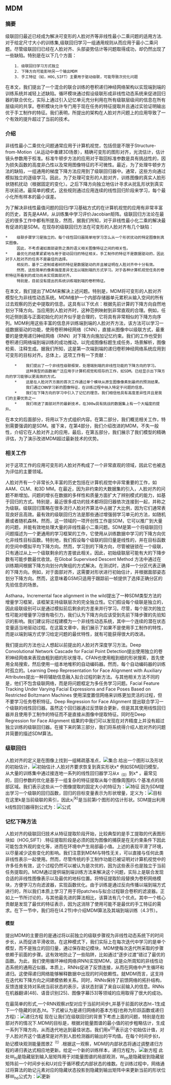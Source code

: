 ## MDM
### 摘要
级联回归最近已经成为解决可变形的人脸对齐等非线性最小二乘问题的适用方法.对于给定尺寸大小的训练集,级联回归学习一组通用规则从而应用于最小二乘问题。尽管级联回归已经在人脸对齐、头部姿势估计等问题取得成功，却仍然出现了一些缺陷。特别是在以下几个方面：

        1. 级联回归学习方式独立
        2. 下降方向可能影响另一个输出MDM
        3. 手工特征（如，HOG,SIFT）主要用于驱动级联，可能导致次优化问题
 
在本文，我们提出了一个混合的联合训练的卷积递归神经网络架构以实现端到端的训练系统并减轻上述缺陷。循环模块通过假设级联形成非线性动态系统来促进回归器的联合优化，实际上通过引入记忆单元充分利用在所有级联层级间的信息在所有层级间的共享。卷积模块允许专门用于现在任务的特征提取并且通过实验证明输出优于手工制作的特征。我们表明，所提出的架构在人脸对齐问题上的应用导致了一个有效的提升超过了当前的技术。
### 介绍
非线性最小二乘优化问题通常应用于计算机视觉，包括但是不限于Structure-from-Motion（从运动中重建3D场景），精确可变形的图形对齐，光流估计，估计镜头参数用于校准。标准牛顿步方法的应用对于取回标准参数是具有挑战性的，因为损失函数的高度非凸性以及常用图像特征的不可微性。最近，为了处理牛顿步方法的缺陷，一组通用的梯度下降方法应用到了级联回归器中。通常，这些方向通过模拟独立的逐级学习。因此，为了处理可变形的人脸对齐，训练图像的真实人脸形状随机扰动（根据固定的变化）。之后下降方向独立地估计寻求从扰乱形状到真实形状前进。最简单的模式，这些规则通过应用连续的线性回归阶段来学习，每个最小化所有样本的最小误差。
    
为了解决非线性最值问题的回归/学习基础方式的在计算机视觉的应用有非常丰富的历史，首先是AAM，从训练集中学习评价Jacobian矩阵。级联回归方法论在最近的很多工作中都有所提及，然而，据我们所知，对于非线性最小化二乘的解决最有促进的是SDM。在现存的级联回归方法在可变形的人脸对齐有几个缺陷：

    *    级联步骤学习是独立的。每个线性回归器简单地学习怎么从一个形状扰动的特定图像到真实图像。  
         因此，不考虑诸如面部姿势之类的语义相关图像特征之间的相关性。
    *    最优化的结果紧紧地与用于驱动回归的特征相关。手工制作的特征不是数据驱动的，因此对于人脸对齐的任务不是最佳的选择。  
         相反的，基于二进制或者树的特征是数据驱动的并且被证明在人脸对齐中十分有效。
         然而，这些简单的像素强度差异无法以端到端的方式学习。对于各种计算机视觉任务的卷积特征所看到的成功尚未实现面部对齐。
         特别是，目前没有提出的系统训练端到端的卷积特征。
       
在本文，我们提出了MDM来解决上述问题。特别是，MDM将可变形的人脸对齐模型化为非线性动态系统。MDM维护一个内部存储器单元累积从输入空间的所有过去观察的历史中提取的信息。这具有以下优点：根据先前计算的下降方向自然地划分下降方向。当应用到人脸对齐时，这种范例映射到非常直观的合理。例如，任何近侧剖面与正面初始化的对齐似乎是合理的，它将具有非常相似的下降方向序列。MDM利用这些丰富的信息并训练端到端的人脸对齐方法，该方法可以学习一组数据驱动的功能，使用卷积神经网络（CNN），直接从图像中以级联方式，最重要的是使用递归神经网络（RNN）对下降方向施加记忆约束。我们的工作也受到卷积递归网络端到端训练的成功推动，以完成图像标题生成任务，场景解析，图像检索、注释生成。据我们所知，这是第一次端到端的递归卷积神经网络系统应用到可变形的目标对齐。总体上，这项工作有一下贡献：

        *    我们提出了一个非线性级联框架，处理端到端的非线性功能的下降方向的学习。
             这种类型的函数被广泛应用于计算机视觉和现存的工作，如SDM。已经显示出下降方向的学习能够以更高效的方式。
        *    这是在人脸对齐方面的首次工作通过单个模块从原生图像像素到最终的预测结果。
             我们通过CNN学习新的图像特征，在训练过程中纳入特定于问题的信息。  
        *    我们在下降方向的学习中引入了记忆的理念。我们相信他具有高度差异性并且是我们的主要优势之一
        *    我们改进了面部对齐的最新技术，在300w具有挑战的数据集上有一个大幅度的提升。

在本文的后面部分，将用以下方式组织内容。在第二部分，我们概览相关工作，特别需要强调的是SDM。接下来，在第4部分，我们介绍改进的MDM，不失一般性，介绍它在人脸对齐上的应用，最后，在第五部分，我们展示了我们模型的精确评估，为了演示改进MDM超过最新技术的优势。
### 相关工作
对于这项工作的应用可变形的人脸对齐构成了一个非常直观的领域，因此它也被选为评估的主要领域。

人脸对齐有一个非常长久丰富的历史包括在计算机视觉中非常重要的工作，如AAM、CLM、和3D MM。在最近，因为非约束的大数据集的引入，人脸对齐的问题不断增加。问题的增长在数据的多样性和质量方面扩大了辨别模式的能力，如基于回归的方式。特别是，最近很多成功的技术都将回归器依次连接到一起，并称之为级联。级联回归策略在很多流行人脸对齐算法中占据了大比例，因为它们通常表现良好且高效。最有效的级联回归方法是那些通过增强弱学习单元的方法，如随机蕨或者随机森林。然而，这一领域的一项开创性工作是SDM，它可以推广到大量的问题，并能有效地处理大量的非线性最小二乘问题。SDM是第一个将级联回归问题描述为一个更通用的学习框架的工作，它使用从训练数据中学习的下降方向优化非线性目标函数。特别地，我们假设每个级联的回归量是线性的，并在目标函数的空间中模拟平均下降方向。然而，学习到的下降方向，尽管被链锁在一个级联，只有通过从上一个级联剩余的方差彼此相关。因此，初始级联层可能有大的下降步数有可能步数最优收敛。在Global Supervised Descent Method 方法中通过在训练期间根据下降方向划分内聚组的方式解决。在测试时，选择一个分区代表正确的下降方向。例如，对于面部对齐，这需要对形状进行初始估计，并根据面部姿态划分下降方向。然而，这意味着GSM只适用于跟踪前一帧提供了选择正确分区的先验信息的场景。

Asthana，Incremental face alignment in the wild提出了一种SDM类型方法的增量学习框架，该框架支持级联层次的完全独立性。它们假设每个级联是独立的，因此级联级别可以是通过模拟前后剩余的方差来并行学习。尽管，每个层次的独立性可能对增量学习很有吸引力，我们认为下降方向应该受到先前下降步骤的先验知识的影响。我们建议将过程建模为一个非线性动态系统，其中一个连续的潜在状态变量适当地驱动过程。在这篇文章中，我们展示了如果不是使用手工制作的特性，而是以端到端方式学习给定问题的最优特性，就有可能获得很大的改进。

我们提出的方法也让人想起以前提出的人脸对齐深度学习方法。Deep Convolutional Network Cascade for Facial Point Detection提出使用独立的卷积神经网络来表现由粗到细的形状搜寻。CFAN也使用粗到细的形状搜索，首先使用全局搜索，然后使用一组本地堆积的自动编码器。然而，每个自动编码器的训练时孤立的。Learning Deep Representation for Face Alignment with Auxiliary Attributes提出一种将辅助信息融入拟合过程的新方法。与其他相关方法不同的是，他们不包含级联网络，而是将问题框定为多任务学习问题。Facial Feature Tracking Under Varying Facial Expressions and Face Poses Based on Restricted Boltzmann Machines 使用深度置信网络来训练更加灵活的过程，但不要学习任务卷积特征。Deep Regression for Face Alignment 提出联合学习一个级联的线性回归器。虽然这个回归器通过反馈联合更新，但是其其使用线性回归器并且使用手工制作的特征而不是直接从图像中提取特征。同时在Deep Regression for Face Alignment 结果的中我们可以发现在对齐精度上并没有超过独立训练的级联回归器。在接下来的第三部分，我们将系统得介绍人脸对齐的问题并简要的描述SDM算法。
### 级联回归
人脸对齐的定义是在图像上找到一组稀疏基准点，![集合](https://github.com/purity77/mdm-translation/blob/master/useimage/1.jpg).给出一个图形以及形状的初始估计，![初始估计](https://github.com/purity77/mdm-translation/blob/master/useimage/2.png).人脸对齐要求恢复到真实形状x* 例如SDM回归模型，从大量的训练集中通过接连地一系列的线性回归器学习从x<sub>（0）</sub>到x* 。最常见的，回归参数的优化是基于一组复杂的特征提取从每个图像周围的L个基准点的局部区域。我们表示这些从一个图像提取的固定大小的特征为：![特征](https://github.com/purity77/mdm-translation/blob/master/useimage/3.png)
因为SDM提出学习一个级联的回归函数，回归的目标变量表示为形状增量，定义为：![目标](https://github.com/purity77/mdm-translation/blob/master/useimage/4.png) 在这里k是当前级联的索引，因此x<sub>i</sub><sup>(k)</sup>是当前第i个图形的估计形状。SDM提出利用k线性回归器得到公式为：![公式](https://github.com/purity77/mdm-translation/blob/master/useimage/5.png)
### 记忆下降方法
人脸对齐的级联回归技术从特征提取阶段开始，比较典型的是手工提取的代表图形块如（HOG,SIFT）.特征提取阶段是必须的因为图像的捕获是在无约束条件下因此可能包含外观的变化等，进而在环境中产生局部最小值。上述的表现平滑了环境，以尽量减少这些变化的影响。我们注意到MDM与特性无关，可以直接与任何此类非线性表示一起使用。然而，尽管传统的手工制作功能已被证明对计算机视觉中的许多任务有效，这个过程仍然可以被认为是次优的，因为这些表示也是独立于当前任务提取的。MDM通过提供端到端训练方法来解决这个问题，实际上是联合发现合适的非线性图像表示以及最优的地标位置。将特征提取阶段替换为卷积网络模块，方便学习方向滤波器，实现函数优化。由于训练是通过反向传播以端到端方式进行的，所以我们本质上学习了用于将patches与拟合过程联合卷积的滤波器。正如上一节所讨论的，与其他最先进的算法相比，该算法有几个优点。其中一个核心贡献是发现了最优的特征表示，因为这消除了使用可能不是最优的手工特征的需求。在下一节中，我们将在(4.2节)中介绍MDM算法及其端到端训练（4.3节）。
#### 模型
提出MDM的主要目的是通过将以前独立的级联步骤视为非线性动态系统下的时间步长，从而促进平滑收敛。在这种模式下，我们实际上在每次迭代中学习的是单个模型，而不是独立的回归量，通过保存助记模块，MDM使每次迭代所采取的步骤依赖于前面的步骤。这有效地防止了一些陷阱，比如通过“逐步过渡”错过了最优的函数。为此，我们使用循环神经网络(RNN)实现MDM，这是众所周知的非线性动态系统的通用近似器。本质上，RNNs促进了反馈连接，从而在网络中产生循环和递归。这使得递归网络能够解释数据中出现的时间依赖性。就MDM而言，这支持在迭代和下降方向之间建模依赖关系。同时，RNNs保持了前馈网络的拓扑结构，反馈连接支持对系统当前状态的表示，该状态封装了来自以前输入的信息。RNNs在机器翻译[48]、语音识别[25]、图像字幕[53]等领域的应用取得了很大的成功。

在最简单的形式,一个RNN观察zt型对应于当前时间步t,并基于前面的状态ht−1生成下一个隐藏的状态,ht。下式被认为是递归网络的基本方程(也称为阶跃函数或递归方程)：![递归方程](https://github.com/purity77/mdm-translation/blob/master/useimage/6.png) 现在让我们在级联回归的背景下考虑上面的问题，特别是在脸部对齐的情况下.MDM的目标是，根据对能量图谱的最小值的初步粗略估计，生成一系列下降方向，从而迭代地达到最佳状态。我们用x<sup>(0)</sup>表示这个初始估计值，对于人脸对齐这个值通常是对齐到人脸检测器的输出的平均值。在每个时间步长t，助记模块观测能量图景Z<sup>（t）</sup>.根据这一观察，MDM的内部状态将通过调整递归方程的递归表达式相应地更新。给定一个新的训练样本，递归方程为，![新方程](https://github.com/purity77/mdm-translation/blob/master/useimage/7.png) 此处W<sub>hi</sub>是隐藏层到输入层矩阵用于对能量图谱的局部观测，W<sub>hh</sub>是隐藏层到隐藏层矩阵前一个时间步长和U对应于循环模式内部状态的维数。在训练过程中，网络通过将算法的助记元素对应的隐藏状态投影到隐藏到输出矩阵中来更新当前的形状位移W<sub>ho</sub>公式为：![更新](https://github.com/purity77/mdm-translation/blob/master/useimage/8.png)

















